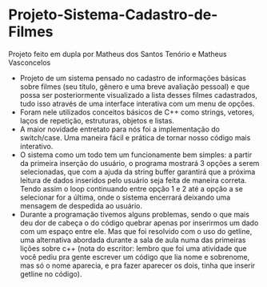 # Projeto-Sistema-Cadastro-de-Filmes
Projeto feito em dupla por Matheus dos Santos Tenório e Matheus Vasconcelos

- Projeto de um sistema pensado no cadastro de informações básicas sobre filmes (seu título, gênero e uma breve avaliação pessoal) e que possa ser posteriormente visualizado a lista desses filmes cadastrados, tudo isso através de uma interface interativa com um menu de opções.
- Foram nele utilizados conceitos básicos de C++ como strings, vetores, laços de repetição, estruturas, objetos e listas.
- A maior novidade entretato para nós foi a implementação do switch/case. Uma maneira fácil e prática de tornar nosso código mais interativo.
- O sistema como um todo tem um funcionamente bem simples: a partir da primeira inserção do usuário, o programa mostrará 3 opções a serem selecionadas, que com a ajuda da string buffer garantirá que a próxima leitura de dados inseridos pelo usuário seja feita de maneira correta. Tendo assim o loop continuando entre opção 1 e 2 até a opção a se selecionar for a última, onde o sistema encerrará deixando uma mensagem de despedida ao usuário.
- Durante a programação tivemos alguns problemas, sendo o que mais deu dor de cabeça o do código quebrar apenas por inserirmos um dado com um espaço entre ele. Mas que foi resolvido com o uso do getline, uma alternativa abordada durante a sala de aula numa das primeiras lições sobre c++ (nota do escritor: lembro que foi uma atividade que você pediu pra gente escrever um código que lia nome e sobrenome, mas só o nome aparecia, e pra fazer aparecer os dois, tinha que inserir getline no código).
